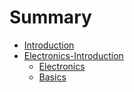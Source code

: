 # Summary

* [Introduction](README.md)
* [Electronics-Introduction](electronics-1/readme.md)
	* [Electronics](electronics-1/electronics.md)
	* [Basics](electronics-1/basics.md)


